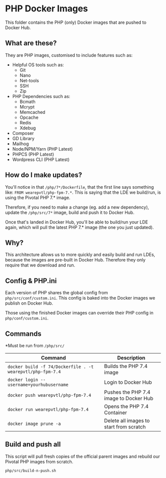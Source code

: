 # PHP Docker Images

This folder contains the PHP (only) Docker images that are pushed to Docker Hub.

## What are these?

They are PHP images, customised to include features such as:

- Helpful OS tools such as:
    - Git
    - Nano
    - Net-tools
    - SSH
    - Zip
- PHP Dependencies such as:
    - Bcmath
    - Mcrypt
    - Memcached
    - Opcache
    - Redis
    - Xdebug
- Composer
- GD Library
- Mailhog
- Node/NPM/Yarn (PHP Latest)
- PHPCS (PHP Latest)
- Wordpress CLI (PHP Latest)

## How do I make updates?

You'll notice in that `/php/7*/Dockerfile`, that the first line says something like: `FROM wearepvtl/php-fpm-7.*`.
This is saying that the LDE we build/run, is using the Pivotal PHP 7.* image.

Therefore, if you need to make a change (eg. add a new dependency), update the `/php/src/7*` image, build and push it to Docker Hub.

Once that's landed in Docker Hub, you'll be able to build/run your LDE again, which will pull the latest PHP 7.* image (the one you just updated).

## Why?

This architecture allows us to more quickly and easily build and run LDEs, because the images are pre-built in Docker Hub. Therefore they only require that we download and run.

## Config & PHP.ini

Each version of PHP shares the global config from `php/src/conf/custom.ini`. This config is baked into the Docker images we publish on Docker Hub.

Those using the finished Docker images can override their PHP config in `php/conf/custom.ini`.

## Commands

*Must be run from `/php/src/`

| Command | Description |
| --- | --- |
| `docker build -f 74/Dockerfile . -t wearepvtl/php-fpm-7.4` | Builds the PHP 7.4 image |
| `docker login --username=yourhubusername` | Login to Docker Hub |
| `docker push wearepvtl/php-fpm-7.4` | Pushes the PHP 7.4 image to Docker Hub |
| `docker run wearepvtl/php-fpm-7.4` | Opens the PHP 7.4 Container |
| `docker image prune -a` | Delete all images to start from scratch |

## Build and push all

This script will pull fresh copies of the official parent images and rebuild our Pivotal PHP images from scratch.

`php/src/build-n-push.sh`
